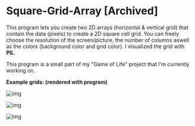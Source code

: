 # Square-Grid-Array [Archived]

This program lets you create two 2D arrays (horizontal & vertical grid) that contain the data (pixels) to
create a 2D square cell grid. You can freely choose the resolution of the screen/picture, the number of columns aswell as the colors (background color and grid color). I visualized the grid with <b>PIL</b>.

This program is a small part of my "Game of Life" project that I'm currently working on.



<b>Example grids: (rendered with program)</b>


![img](https://imgur.com/Fyk5FA4.png)

![img](https://imgur.com/TMdw8Uu.png)

![img](https://imgur.com/3ok4Z90.png)
